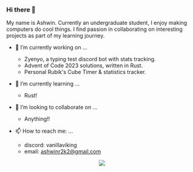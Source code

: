### Hi there 👋

<!--
**VanillaViking/VanillaViking** is a ✨ _special_ ✨ repository because its `README.md` (this file) appears on your GitHub profile.

Here are some ideas to get you started:

- 🤔 I’m looking for help with ...
- 💬 Ask me about ...
- 😄 Pronouns: ...
-->

My name is Ashwin. Currently an undergraduate student, I enjoy making computers do cool things. I find passion in collaborating on interesting projects as part of my learning journey.

- 🔭 I’m currently working on ...
    - Zyenyo, a typing test discord bot with stats tracking.
    - Advent of Code 2023 solutions, written in Rust.
    - Personal Rubik's Cube Timer & statistics tracker.

- 🌱 I’m currently learning ...
    - Rust!

- 👯 I’m looking to collaborate on ...
    - Anything!!

- 📫 How to reach me: ...
    - discord: vanillaviking
    - email: ashwinr2k2@gmail.com


<p align="center">
  <a href="https://github.com/VanillaViking">
    <img src="https://komarev.com/ghpvc/?username=VanillaViking&color=blue&style=flat)" />
  </a>
</p>
